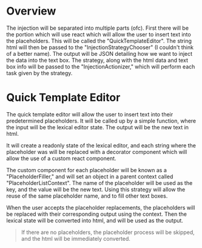 Overview
========

The injection will be separated into multiple parts (ofc). First there will be the portion which will use react which will allow the user to insert text into the placeholders. This will be called the "QuickTemplateEditor". The string html will then be passed to the "InjectionStrategyChooser" (I couldn't think of a better name). The output will be JSON detailing how we want to inject the data into the text box. The strategy, along with the html data and text box info will be passed to the "InjectionActionizer," which will perform each task given by the strategy. 


Quick Template Editor 
==========

The quick template editor will allow the user to insert text into their predetermined placeholders. It will be called up by a simple function, where the input will be the lexical editor state. The output will be the new text in html. 

It will create a readonly state of the lexical editor, and each string where the placeholder was will be replaced with a decorator component which will allow the use of a custom react component.

The custom component for each placeholder will be known as a "PlaceholderFiller," and will set an object in a parent context called "PlaceholderListContext". The name of the placeholder will be used as the key, and the value will be the new text. Using this strategy will allow the reuse of the same placeholder name, and to fill other text boxes. 

When the user accepts the placeholder replacements, the placeholders will be replaced with their corresponding output using the context. Then the lexical state will be converted into html, and will be used as the output.

> If there are no placeholders, the placeholder process will be skipped, and the html will be immediately converted.

